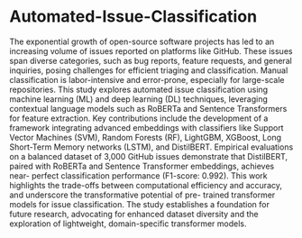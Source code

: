# Automated-Issue-Classification
The exponential growth of open-source software
projects has led to an increasing volume of issues reported
on platforms like GitHub. These issues span diverse categories,
such as bug reports, feature requests, and general inquiries,
posing challenges for efficient triaging and classification. Manual
classification is labor-intensive and error-prone, especially for
large-scale repositories. This study explores automated issue
classification using machine learning (ML) and deep learning
(DL) techniques, leveraging contextual language models such
as RoBERTa and Sentence Transformers for feature extraction.
Key contributions include the development of a framework
integrating advanced embeddings with classifiers like Support
Vector Machines (SVM), Random Forests (RF), LightGBM,
XGBoost, Long Short-Term Memory networks (LSTM), and
DistilBERT. Empirical evaluations on a balanced dataset of
3,000 GitHub issues demonstrate that DistilBERT, paired with
RoBERTa and Sentence Transformer embeddings, achieves near-
perfect classification performance (F1-score: 0.992). This work
highlights the trade-offs between computational efficiency and
accuracy, and underscore the transformative potential of pre-
trained transformer models for issue classification. The study
establishes a foundation for future research, advocating for
enhanced dataset diversity and the exploration of lightweight,
domain-specific transformer models.
